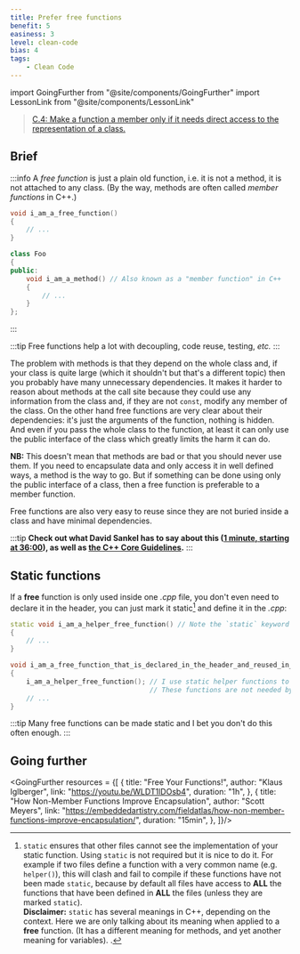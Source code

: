 ```yaml
---
title: Prefer free functions
benefit: 5
easiness: 3
level: clean-code
bias: 4
tags:
    - Clean Code
---
```

import GoingFurther from "@site/components/GoingFurther"
import LessonLink from "@site/components/LessonLink"

> [C.4: Make a function a member only if it needs direct access to the representation of a class.](https://isocpp.github.io/CppCoreGuidelines/CppCoreGuidelines#c4-make-a-function-a-member-only-if-it-needs-direct-access-to-the-representation-of-a-class)

## Brief

:::info
A *free function* is just a plain old function, i.e. it is not a method, it is not attached to any class. (By the way, methods are often called *member functions* in C++.)
```cpp
void i_am_a_free_function()
{
    // ...
}

class Foo
{
public:
    void i_am_a_method() // Also known as a "member function" in C++
    {
        // ...
    }
};
```
:::

:::tip
Free functions help a lot with decoupling, code reuse, testing, *etc.*
:::

The problem with methods is that they depend on the whole class and, if your class is quite large (which it shouldn't but that's a different topic) then you probably have many unnecessary dependencies. It makes it harder to reason about methods at the call site because they could use any information from the class and, if they are not `const`, modify any member of the class. On the other hand free functions are very clear about their dependencies: it's just the arguments of the function, nothing is hidden. And even if you pass the whole class to the function, at least it can only use the public interface of the class which greatly limits the harm it can do.

**NB:** This doesn't mean that methods are bad or that you should never use them. If you need to encapsulate data and only access it in well defined ways, a method is the way to go. But if something can be done using only the public interface of a class, then a free function is preferable to a member function.

Free functions are also very easy to reuse since they are not buried inside a class and have minimal dependencies.

:::tip
**Check out what David Sankel has to say about this ([1 minute, starting at 36:00](https://youtu.be/ta3S8CRN2TM?t=2159)), as well as [the C++ Core Guidelines](https://isocpp.github.io/CppCoreGuidelines/CppCoreGuidelines#c4-make-a-function-a-member-only-if-it-needs-direct-access-to-the-representation-of-a-class).**
:::

## Static functions

If a **free** function is only used inside one *.cpp* file, you don't even need to declare it in the header, you can just mark it static[^1] and define it in the *.cpp*:

[^1]: `static` ensures that other files cannot see the implementation of your static function. Using `static` is not required but it is nice to do it. For example if two files define a function with a very common name (e.g. `helper()`), this will clash and fail to compile if these functions have not been made `static`, because by default all files have access to **ALL** the functions that have been defined in **ALL** the files (unless they are marked `static`).<br/>
**Disclaimer:** `static` has several meanings in C++, depending on the context. Here we are only talking about its meaning when applied to a **free** function. (It has a different meaning for methods, and yet another meaning for variables). <LessonLink text="Refer to the lesson on static for more information" slug="static"/>.

```cpp
static void i_am_a_helper_free_function() // Note the `static` keyword here.
{
    // ...
}

void i_am_a_free_function_that_is_declared_in_the_header_and_reused_in_other_files()
{
    i_am_a_helper_free_function(); // I use static helper functions to implement myself.
                                   // These functions are not needed by anyone but me so they are marked `static`.
    // ...
}
```

:::tip
Many free functions can be made static and I bet you don't do this often enough.
:::

## Going further

<GoingFurther resources = {[
    {
        title: "Free Your Functions!",
        author: "Klaus Iglberger",
        link: "https://youtu.be/WLDT1lDOsb4",
        duration: "1h",
    },
    {
        title: "How Non-Member Functions Improve Encapsulation",
        author: "Scott Meyers",
        link: "https://embeddedartistry.com/fieldatlas/how-non-member-functions-improve-encapsulation/",
        duration: "15min",
    },
]}/>